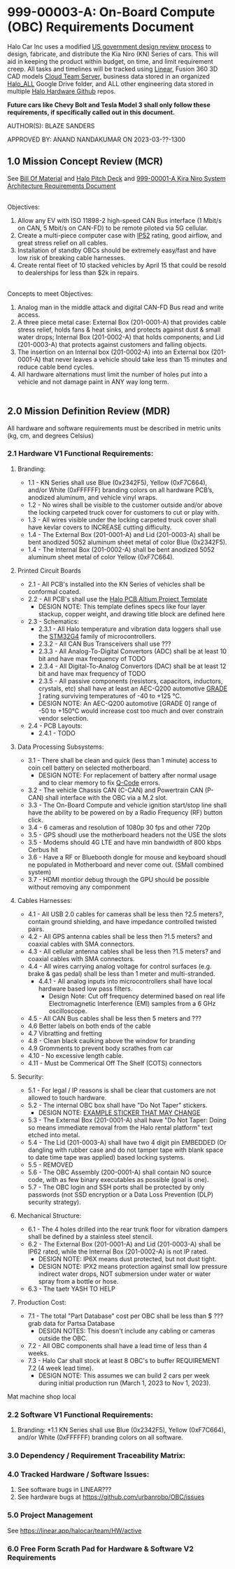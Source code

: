 # 999-00003-A: On-Board Compute (OBC) Requirements Document

Halo Car Inc uses a modified [US government design review process](https://en.wikipedia.org/wiki/Design_review_(U.S._government)) to design, fabricate, and distribute the  Kia Niro (KN) Series of cars.  This will aid in keeping the product within budget, on time, and limit requirement creep. All tasks and timelines will be tracked using [Linear](https://linear.app/halocar), Fusion 360 3D CAD models [Cloud Team Server](https://halo5.autodesk360.com/g/all_projects/active), business data stored in an organized [Halo_ALL](https://drive.google.com/drive/u/0/folders/0AKq4yLznZ1RzUk9PVA) Google Drive folder, and ALL other engineering data stored in multiple [Halo Hardware Github](https://github.com/orgs/urbanrobo/teams/hardware/repositories) repos.

**Future cars like Chevy Bolt and Tesla Model 3 shall only follow these requirements, if specifically called out in this document.**

AUTHOR(S): BLAZE SANDERS

APPROVED BY: ANAND NANDAKUMAR ON 2023-03-??-1300


## 1.0 Mission Concept Review (MCR)
See [Bill Of Material]() and [Halo Pitch Deck](?TODO?) and [999-00001-A Kira Niro System Architecture Requirements Document](https://docs.google.com/document/d/1RNme7q0ufrCDHNyr7VOxuHKhVUad4LDPr4K3CM-rN78/edit) 

<br> Objectives:
1. Allow any EV with ISO 11898-2 high-speed CAN Bus interface (1 Mbit/s on CAN, 5 Mbit/s on CAN-FD) to be remote piloted via 5G cellular.
2. Create a multi-piece computer case with [IP52](https://reactual.com/portable-electronics/understanding-ip-code.html) rating, good airflow, and great stress relief on all cables.
3. Installation of standby OBCs should be extremely easy/fast and have low risk of breaking cable harnesses. 
4. Create rental fleet of 10 stacked vehicles by April 15 that could be resold to dealerships for less than $2k in repairs.                                                

<br> Concepts to meet Objectives:
1. Analog man in the middle attack and digital CAN-FD Bus read and write access.
2. A three piece metal case: External Box (201-0001-A) that provides cable stress relief, holds fans & heat sinks, and protects against dust & small water drops; Internal Box (201-0002-A) that holds components; and Lid (201-0003-A) that protects against customers and falling objects.
3. The insertion on an Internal box (201-0002-A) into an External box (201-0001-A) that never leaves a vehicle should take less than 15 minutes and reduce cable bend cycles.
4. All hardware alternations must limit the number of holes put into a vehicle and not damage paint in ANY way long term. <br> <br>

## 2.0 Mission Definition Review (MDR)
All hardware and software requirements must be described in metric units (kg, cm, and degrees Celsius)

### 2.1 Hardware V1 Functional Requirements:
1. Branding:
   * 1.1 - KN Series shall use Blue (0x2342F5), Yellow (0xF7C664), and/or White (0xFFFFFF) branding colors on all hardware PCB’s, anodized aluminum, and vehicle vinyl wraps.
   * 1.2 - No wires shall be visible to the customer outside and/or above the locking carpeted truck cover for customers to cut or play with.
   * 1.3 - All wires visible under the locking carpeted truck cover shall have kevlar covers to INCREASE cutting difficulty.
   * 1.4 - The External Box (201-0001-A) and Lid (201-0003-A) shall be bent anodized 5052 aluminum sheet metal of color Blue (0x2342F5).
   * 1.4 - The Internal Box (201-0002-A) shall be bent anodized 5052 aluminum sheet metal of color Yellow (0xF7C664).     
   
2. Printed Circuit Boards
   * 2.1 - All PCB's installed into the KN Series of vehicles shall be conformal coated. 
   * 2.2 - All PCB's shall use the [Halo PCB Altium Project Template](https://github.com/jose-halocar/ee_altium_template/blob/master/HaloCar_Project_Rename_This_File.PrjPcb)
     * DESIGN NOTE: This template defines specs like four layer stackup, copper weight, and drawing title block are defined here
   * 2.3 - Schematics:
     * 2.3.1 - All Halo temperature and vibration data loggers shall use the [STM32G4](https://www.st.com/en/microcontrollers-microprocessors/stm32g4-series.html) family of microcontrollers.
     * 2.3.2 - All CAN Bus Transceivers shall use ???
     * 2.3.3 - All Analog-To-Digital Convertors (ADC) shall be at least 10 bit and have max frequency of TODO
     * 2.3.4 - All Digital-To-Analog Convertors (DAC) shall be at least 12 bit and have max frequency of TODO
     * 2.3.5 - All passive components (resistors, capacitors, inductors, crystals, etc) shall have at least an AEC-Q200 automotive [GRADE 1](https://www.golledge.com/news/the-aec-q200-standard-what-does-it-really-mean/#:~:text=The%20AEC%2DQ200%20qualification%20is,tests%20contained%20within%20the%20standard.) rating surviving temperatures of -40 to +125 °C.
      * DESIGN NOTE: An AEC-Q200 automotive [GRADE 0] range of -50 to +150°C would increase cost too much and over constrain vendor selection. 
   * 2.4 - PCB Layouts:
     * 2.4.1 - TODO

3. Data Processing Subsystems:
   * 3.1 - There shall be clean and quick (less than 1 minute) access to coin cell battery on selected motherboard.
     * DESIGN NOTE: For replacement of battery after normal usage and to clear memory to fix [Q-Code](https://www.asus.com/support/FAQ/1043948/) errors.
   * 3.2 - The vehicle Chassis CAN (C-CAN) and Powertrain CAN (P-CAN) shall interface with the OBC via a M.2 slot.
   * 3.3 - The On-Board Compute and vehicle ignition start/stop line shall have the ability to be powered on by a Radio Frequency (RF) button click.
   * 3.4 - 6 cameras and resolution of 1080p  30 fps  and other 720p 
   * 3.5 - GPS shoudl use the motherboard headers not the USE the slots
   * 3.5 - Modems should 4G LTE and have min bandwidth of 800 kbps Cerbus hit
   * 3.6 - Have a RF or Bluebooth dongle for mouse and keyboard shoudl ne populated in Motherboard and never come out. (SMall combined system)
   * 3.7 - HDMI montior debug through the GPU should be possible without removing any componment 

4. Cables Harnesses:
   * 4.1 - All USB 2.0 cables for cameras shall be less then ?2.5 meters?, contain ground shielding, and have impedance controlled twisted pairs. 
   * 4.2 - All GPS antenna cables shall be less then ?1.5 meters? and coaxial cables with SMA connectors.
   * 4.3 - All cellular antenna cables shall be less then ?1.5 meters? and coaxial cables with SMA connectors.
   * 4.4 - All wires carrying analog voltage for control surfaces (e.g. brake & gas pedal) shall be less than 1 meter and multi-stranded.
     * 4.4.1 - All analog inputs into microcontrollers shall have local hardware based low pass filters.
       * Design Note: Cut off frequency determined based on real life Electromagnetic Interference (EMI) samples from a 6 GHz oscilloscope. 
   * 4.5 - All CAN Bus cables shall be less then 5 meters and ??? 
   * 4.6 Better labels on both ends of the cable 
   * 4.7 Vibratting and fretting 
   * 4.8 - Clean black caulking above the window for branding 
   * 4.9 Gromments to prevent body scrathes from car
   * 4.10 - No excessive length cable. 
   * 4.11 - Must be Commerical Off The Shelf (COTS) connectors

5. Security:
   * 5.1 - For legal / IP reasons is shall be clear that customers are not allowed to touch hardware.
   * 5.2 - The internal OBC box shall have "Do Not Taper" stickers.
     * DESIGN NOTE: [EXAMPLE STICKER THAT MAY CHANGE](https://www.grainger.com/product/38E801?gucid=N:N:PS:Paid:GGL:CSM-2295:4P7A1P:20501231&gclid=Cj0KCQiAutyfBhCMARIsAMgcRJR3yioMc0_DuhTHmW255EtnDVs2-LeNE-f4x5XzFgfv-0M7RsnVqO4aAo7JEALw_wcB&gclsrc=aw.ds)
   * 5.3 - The External Box (201-0001-A) shall have "Do Not Taper: Doing so means immediate removal from the Halo rental platform" text etched into metal.  
   * 5.4 - The Lid (201-0003-A) shall have two 4 digit pin EMBEDDED (Or dangling with rubber case and do not tamper tape with blank space to date time tape was applied) based locking systems.
   * 5.5 - REMOVED
   * 5.6 - The OBC Assembly (200-0001-A) shall contain NO source code, with as few binary executables as possible (goal is one).
   * 5.7 - The OBC login and SSH ports shall be protected by only passwords (not SSD encryption or a Data Loss Prevention (DLP) security strategy).    

6. Mechanical Structure:
   * 6.1 - The 4 holes drilled into the rear trunk floor for vibration dampers shall be defined by a stainless steel stencil.
   * 6.2 - The External Box (201-0001-A) and Lid (201-0003-A) shall be IP62 rated, while the Internal Box (201-0002-A) is not IP rated. 
     * DESIGN NOTE: IP6X means dust protected, but not dust tight.
     * DESIGN NOTE: IPX2 means protection against small low pressure indirect water drops, NOT submersion under water or water spray from a bottle or hose.
   * 6.3 - The taetr 
   YASH TO HELP

7. Production Cost:
   * 7.1 - The total "Part Database" cost per OBC shall be less than $ ??? grab data for Partsa Database
     * DESIGN NOTES: This doesn't include any cabling or cameras outside the OBC.
   * 7.2 - All OBC components shall have a lead time of less than 4 weeks.  
   * 7.3 - Halo Car shall stock at least 8 OBC's to buffer REQUIREMENT 7.2 (4 week lead time).
     * DESIGN NOTE: This assumes we can build 2 cars per week during initial production run (March 1, 2023 to Nov 1, 2023).


Mat machine shop local


### 2.2 Software V1 Functional Requirements:
1. Branding:
   *1.1 KN Series shall use Blue (0x2342F5), Yellow (0xF7C664), and/or White (0xFFFFFF) branding colors on all software.


### 3.0 Dependency / Requirement Traceability Matrix:


### 4.0 Tracked Hardware / Software Issues:
1. See software bugs in LINEAR???
2. See hardware bugs at https://github.com/urbanrobo/OBC/issues

### 5.0 Project Management
See https://linear.app/halocar/team/HW/active

### 6.0 Free Form Scrath Pad for Hardware & Software V2 Requirements
